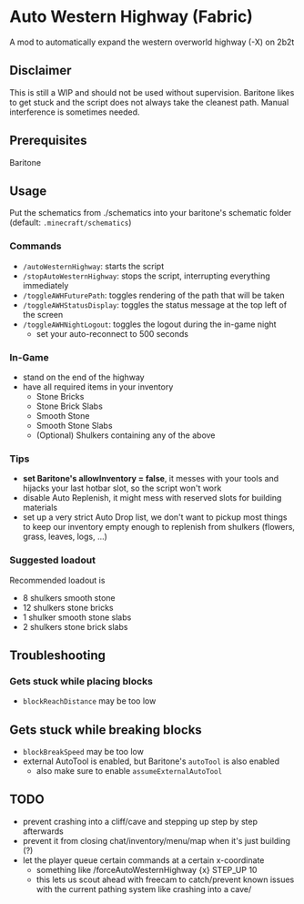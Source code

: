# Auto Western Highway (Fabric)

A mod to automatically expand the western overworld highway (-X) on 2b2t

## Disclaimer

This is still a WIP and should not be used without supervision. Baritone likes to get stuck and the script does not
always take the cleanest path. Manual interference is sometimes needed.

## Prerequisites

Baritone

## Usage

Put the schematics from ./schematics into your baritone's schematic folder (default: `.minecraft/schematics`)

### Commands

- `/autoWesternHighway`: starts the script
- `/stopAutoWesternHighway`: stops the script, interrupting everything immediately
- `/toggleAWHFuturePath`: toggles rendering of the path that will be taken
- `/toggleAWHStatusDisplay`: toggles the status message at the top left of the screen
- `/toggleAWHNightLogout`: toggles the logout during the in-game night
    - set your auto-reconnect to 500 seconds

### In-Game

- stand on the end of the highway
- have all required items in your inventory
    - Stone Bricks
    - Stone Brick Slabs
    - Smooth Stone
    - Smooth Stone Slabs
    - (Optional) Shulkers containing any of the above

### Tips

- **set Baritone's allowInventory = false**, it messes with your tools and hijacks your last hotbar slot, so the script
  won't work
- disable Auto Replenish, it might mess with reserved slots for building materials
- set up a very strict Auto Drop list, we don't want to pickup most things to keep our inventory empty enough to
  replenish from
  shulkers (flowers, grass, leaves, logs, ...)

### Suggested loadout

Recommended loadout is
- 8 shulkers smooth stone
- 12 shulkers stone bricks
- 1 shulker smooth stone slabs
- 2 shulkers stone brick slabs

## Troubleshooting

### Gets stuck while placing blocks

- `blockReachDistance` may be too low

## Gets stuck while breaking blocks

- `blockBreakSpeed` may be too low
- external AutoTool is enabled, but Baritone's `autoTool` is also enabled
    - also make sure to enable `assumeExternalAutoTool`

## TODO

- prevent crashing into a cliff/cave and stepping up step by step afterwards
- prevent it from closing chat/inventory/menu/map when it's just building (?)
- let the player queue certain commands at a certain x-coordinate
    - something like /forceAutoWesternHighway {x} STEP_UP 10
    - this lets us scout ahead with freecam to catch/prevent known issues with the current pathing system like crashing
      into a cave/
